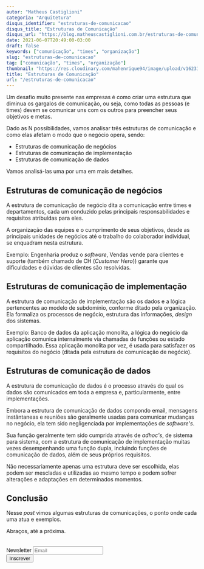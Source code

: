 ```yaml
---
autor: "Matheus Castiglioni"
categoria: "Arquitetura"
disqus_identifier: "estruturas-de-comunicacao"
disqus_title: "Estruturas de Comunicação"
disqus_url: "https://blog.matheuscastiglioni.com.br/estruturas-de-comunicacao"
date: 2021-06-07T20:49:00-03:00
draft: false
keywords: ["comunicação", "times", "organização"]
slug: "estruturas-de-comunicacao"
tag: ["comunicação", "times", "organização"]
thumbnail: "https://res.cloudinary.com/mahenrique94/image/upload/v1623110166/paper-craft-art-speech-bubble-icon_1_nk8pzd.jpg"
title: "Estruturas de Comunicação"
url: "/estruturas-de-comunicacao"
---
```


Um desafio muito presente nas empresas é como criar uma estrutura que diminua os gargalos de comunicação, ou seja, como todas as pessoas (e times) devem se comunicar uns com os outros para preencher seus objetivos e metas.

Dado as N possibilidades, vamos analisar três estruturas de comunicação e como elas afetam o modo que o negócio opera, sendo:

- Estruturas de comunicação de negócios
- Estruturas de comunicação de implementação
- Estruturas de comunicação de dados

Vamos analisá-las uma por uma em mais detalhes.

## Estruturas de comunicação de negócios

A estrutura de comunicação de negócio dita a comunicação entre times e departamentos, cada um conduzido pelas principais responsabilidades e requisitos atribuídas para eles.

A organização das equipes e o cumprimento de seus objetivos, desde as principais unidades de negócios até o trabalho do colaborador individual, se enquadram nesta estrutura.

Exemplo: Engenharia produz o _software_, Vendas vende para clientes e suporte (também chamado de CH (_Customer Hero_)) garante que dificuldades e dúvidas de clientes são resolvidas.

## Estruturas de comunicação de implementação

A estrutura de comunicação de implementação são os dados e a lógica pertencentes ao modelo de subdomínio, conforme ditado pela organização. Ela formaliza os processos de negócio, estrutura das informações, _design_ dos sistemas.

Exemplo: Banco de dados da aplicação monolita, a lógica do negócio da aplicação comunica internalmente via chamadas de funções ou estado compartilhado. Essa aplicação monolita por vez, é usada para satisfazer os requisitos do negócio (ditada pela estrutura de comunicação de negócio).

## Estruturas de comunicação de dados

A estrutura de comunicação de dados é o processo através do qual os dados são comunicados em toda a empresa e, particularmente, entre implementações.

Embora a estrutura de comunicação de dados compondo email, mensagens instântaneas e reuniões são geralmente usadas para comunicar mudanças no negócio, ela tem sido negligenciada por implementações de _software's_.

Sua função geralmente tem sido cumprida através de _adhoc's_, de sistema para sistema, com a estrutura de comunicação de implementação muitas vezes desempenhando uma função dupla, incluindo funções de comunicação de dados, além de seus próprios requisitos.

Não necessariamente apenas uma estrutura deve ser escolhida, elas podem ser mescladas e utilizadas ao mesmo tempo e podem sofrer alterações e adaptações em determinados momentos.

## Conclusão

Nesse *post* vimos algumas estruturas de comunicações, o ponto onde cada uma atua e exemplos.

Abraços, até a próxima.

<!-- Begin Mailchimp Signup Form -->
<link href="//cdn-images.mailchimp.com/embedcode/horizontal-slim-10_7.css" rel="stylesheet" type="text/css">
<style type="text/css">
	#mc_embed_signup{clear:left; font:14px Helvetica,Arial,sans-serif; width:100%;margin-top: 2rem;}
</style>
<div id="mc_embed_signup">
<form action="https://matheuscastiglioni.us12.list-manage.com/subscribe/post?u=5a8a2e7202680f2d5098f12bc&amp;id=6ede898886" method="post" id="mc-embedded-subscribe-form" name="mc-embedded-subscribe-form" class="validate" target="_blank" novalidate>
    <div id="mc_embed_signup_scroll">
	<label for="mce-EMAIL">Newsletter</label>
	<input type="email" value="" name="EMAIL" class="email" id="mce-EMAIL" placeholder="Email" required>
    <div style="position: absolute; left: -5000px;" aria-hidden="true"><input type="text" name="b_5a8a2e7202680f2d5098f12bc_6ede898886" tabindex="-1" value=""></div>
    <div class="clear"><input type="submit" value="Inscrever" name="subscribe" id="mc-embedded-subscribe" class="button"></div></div>
</form>
</div>
<!--End mc_embed_signup-->
